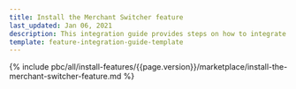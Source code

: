 ```yaml
---
title: Install the Merchant Switcher feature
last_updated: Jan 06, 2021
description: This integration guide provides steps on how to integrate the Merchant Switcher feature into a Spryker project.
template: feature-integration-guide-template
---
```


{% include pbc/all/install-features/{{page.version}}/marketplace/install-the-merchant-switcher-feature.md %} <!-- To edit, see /_includes/pbc/all/install-features/202212.0/marketplace/install-the-merchant-switcher-feature.md -->
